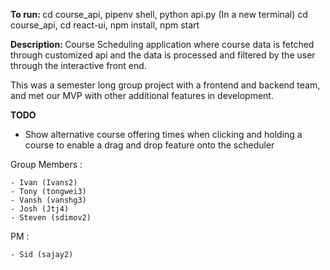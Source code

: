 <b>To run: </b> 
cd course_api, pipenv shell, python api.py
(In a new terminal) cd course_api, cd react-ui, npm install, npm start

<b> Description: </b> 
Course Scheduling application where course data is fetched through customized api and the data is processed and filtered by the user through the interactive front end.

This was a semester long group project with a frontend and backend team, and met our MVP with other additional features in development.

<b> TODO </b>
- Show alternative course offering times when clicking and holding a course to enable a drag and drop feature onto the scheduler 





Group Members :

    - Ivan (Ivans2)
    - Tony (tongwei3)
    - Vansh (vanshg3)
    - Josh (Jtj4)
    - Steven (sdimov2)

PM :

    - Sid (sajay2)
